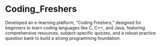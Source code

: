 # Coding_Freshers

Developed an e-learning platform, "Coding Freshers," designed for beginners to learn coding languages like C, C++, and Java, featuring comprehensive resources, subject-specific quizzes, and a robust practice question bank to build a strong programming foundation.

